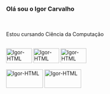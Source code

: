 <n> <h3>  Olá sou o Igor Carvalho <n/> </h3>
  <br> </br>
Estou cursando Ciência da Computação
##
<div>
<img align="center" alt="Igor-HTML" height="40" width="70" src="https://img.shields.io/badge/HTML5-E34F26?style=for-the-badge&logo=html5&logoColor=white"> <a/>
<img align="center" alt="Igor-HTML" height="40" width="70" src="https://img.shields.io/badge/CSS3-1572B6?style=for-the-badge&logo=css3&logoColor=white"> <a/>
<img align="center" alt="Igor-HTML" height="40" width="70" src="https://img.shields.io/badge/Python-14354C?style=for-the-badge&logo=python&logoColor=white"> <a/>



</div>

<br>
<img align="center" alt="Igor-HTML" height="50" width="100" src="https://img.shields.io/badge/Instagram-E4405F?style=for-the-badge&logo=instagram&logoColor=white"> <a/>
<img align="center" alt="Igor-HTML" height="50" width="100" src="https://img.shields.io/badge/LinkedIn-0077B5?style=for-the-badge&logo=linkedin&logoColor=white"> <a/>
